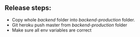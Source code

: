 ## Release steps:

- Copy whole _backend_ folder into _backend-production_ folder.
- Git heroku push master from _backend-production_ folder
- Make sure all env variables are correct